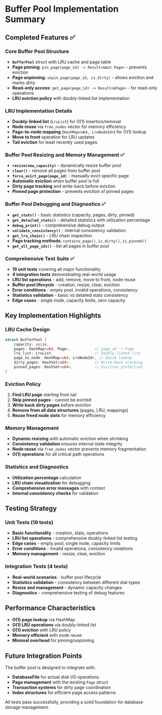 # Buffer Pool Implementation Summary

## Completed Features ✅

### Core Buffer Pool Structure

- **`BufferPool`** struct with LRU cache and page table
- **Page pinning**: `pin_page(page_id) -> Result<&mut Page>` - prevents eviction
- **Page unpinning**: `unpin_page(page_id, is_dirty)` - allows eviction and marks dirty
- **Read-only access**: `get_page(page_id) -> Result<&Page>` - for read-only operations
- **LRU eviction policy** with doubly-linked list implementation

### LRU Implementation Details

- **Doubly-linked list** (`LruList`) for O(1) insertion/removal
- **Node reuse** via `free_nodes` vector for memory efficiency
- **Page-to-node mapping** (`HashMap<u64, LruNodeId>`) for O(1) lookup
- **Move to front** operation for LRU updates
- **Tail eviction** for least recently used pages

### Buffer Pool Resizing and Memory Management ✅

- **`resize(new_capacity)`** - dynamically resize buffer pool
- **`clear()`** - remove all pages from buffer pool
- **`force_evict_page(page_id)`** - manually evict specific page
- **Automatic eviction** when buffer pool is full
- **Dirty page tracking** and write-back before eviction
- **Pinned page protection** - prevents eviction of pinned pages

### Buffer Pool Debugging and Diagnostics ✅

- **`get_stats()`** - basic statistics (capacity, pages, dirty, pinned)
- **`get_detailed_stats()`** - detailed statistics with utilization percentage
- **`debug_print()`** - comprehensive debug output
- **`validate_consistency()`** - internal consistency validation
- **`get_lru_chain()`** - LRU chain inspection
- **Page tracking methods**: `contains_page()`, `is_dirty()`, `is_pinned()`
- **`get_all_page_ids()`** - list all pages in buffer pool

### Comprehensive Test Suite ✅

- **19 unit tests** covering all major functionality
- **4 integration tests** demonstrating real-world usage
- **LRU list operations** - add, remove, move to front, node reuse
- **Buffer pool lifecycle** - creation, resize, clear, eviction
- **Error conditions** - empty pool, invalid operations, consistency
- **Statistics validation** - basic vs detailed stats consistency
- **Edge cases** - single node, capacity limits, zero capacity

## Key Implementation Highlights

### LRU Cache Design

```rust
struct BufferPool {
    capacity: usize,
    pages: HashMap<u64, Page>,           // page_id -> Page
    lru_list: LruList,                   // Doubly-linked list
    page_to_node: HashMap<u64, LruNodeId>, // Quick lookup
    dirty_pages: HashSet<u64>,           // Write-back tracking
    pinned_pages: HashSet<u64>,          // Eviction protection
}
```

### Eviction Policy

1. **Find LRU page** starting from tail
2. **Skip pinned pages** - cannot be evicted
3. **Write back dirty pages** before eviction
4. **Remove from all data structures** (pages, LRU, mappings)
5. **Reuse freed node slots** for memory efficiency

### Memory Management

- **Dynamic resizing** with automatic eviction when shrinking
- **Consistency validation** ensures internal state integrity
- **Node reuse** via `free_nodes` vector prevents memory fragmentation
- **O(1) operations** for all critical path operations

### Statistics and Diagnostics

- **Utilization percentage** calculation
- **LRU chain visualization** for debugging
- **Comprehensive error messages** with context
- **Internal consistency checks** for validation

## Testing Strategy

### Unit Tests (19 tests)

- **Basic functionality** - creation, stats, operations
- **LRU list operations** - comprehensive doubly-linked list testing
- **Edge cases** - empty pool, single node, capacity limits
- **Error conditions** - invalid operations, consistency violations
- **Memory management** - resize, clear, eviction

### Integration Tests (4 tests)

- **Real-world scenarios** - buffer pool lifecycle
- **Statistics validation** - consistency between different stat types
- **Resize and management** - dynamic capacity changes
- **Diagnostics** - comprehensive testing of debug features

## Performance Characteristics

- **O(1) page lookup** via HashMap
- **O(1) LRU operations** via doubly-linked list
- **O(1) eviction** with LRU policy
- **Memory efficient** with node reuse
- **Minimal overhead** for pinning/unpinning

## Future Integration Points

The buffer pool is designed to integrate with:

- **DatabaseFile** for actual disk I/O operations
- **Page management** with the existing `Page` struct
- **Transaction systems** for dirty page coordination
- **Index structures** for efficient page access patterns

All tests pass successfully, providing a solid foundation for database storage management.
